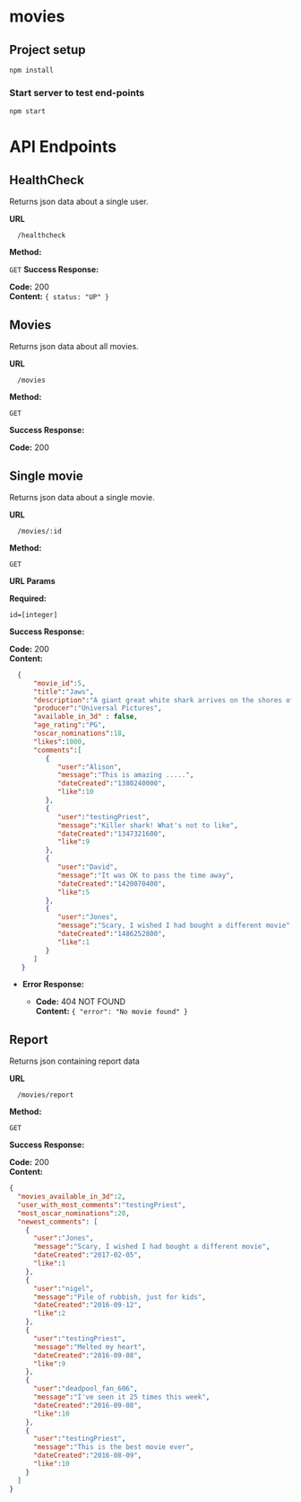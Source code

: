 # movies

## Project setup
```
npm install
```
### Start server to test end-points
```
npm start
```

# API Endpoints

**HealthCheck**
----
  Returns json data about a single user.

**URL**
```
  /healthcheck
```
**Method:**

`GET`
**Success Response:**

  **Code:** 200 <br />
  **Content:** `{ status: "UP" }`

**Movies**
----
  Returns json data about all movies.

**URL**
```
  /movies
```
**Method:**

`GET`
  
**Success Response:**

  **Code:** 200 <br />

**Single movie**
----
  Returns json data about a single movie.

**URL**
```
  /movies/:id
```
**Method:**

`GET`
  
**URL Params**

  **Required:**
 
  `id=[integer]`

**Success Response:**

  **Code:** 200 <br />
  **Content:** 
  ```json
    {
        "movie_id":5,
        "title":"Jaws",
        "description":"A giant great white shark arrives on the shores of a New England beach resort and wreaks havoc with bloody attacks on swimmers, until a local sheriff teams up with a marine biologist and an old seafarer to hunt the monster down.",
        "producer":"Universal Pictures",
        "available_in_3d" : false,
        "age_rating":"PG",
        "oscar_nominations":18,
        "likes":1000,
        "comments":[
           {
              "user":"Alison",
              "message":"This is amazing .....",
              "dateCreated":"1380240000",
              "like":10
           },
           {
              "user":"testingPriest",
              "message":"Killer shark! What's not to like",
              "dateCreated":"1347321600",
              "like":9
           },
           {
              "user":"David",
              "message":"It was OK to pass the time away",
              "dateCreated":"1420070400",
              "like":5
           },
           {
              "user":"Jones",
              "message":"Scary, I wished I had bought a different movie",
              "dateCreated":"1486252800",
              "like":1
           }
        ]
     }
  ```
* **Error Response:**

  * **Code:** 404 NOT FOUND <br />
    **Content:** `{ "error": "No movie found" }`

**Report**
----
  Returns json containing report data

**URL**
```
  /movies/report
```
**Method:**

`GET`

**Success Response:**

  **Code:** 200 <br />
  **Content:**
  ```json
  {
    "movies_available_in_3d":2,
    "user_with_most_comments":"testingPriest",
    "most_oscar_nominations":20,
    "newest_comments": [
      {
        "user":"Jones",
        "message":"Scary, I wished I had bought a different movie",
        "dateCreated":"2017-02-05",
        "like":1
      },
      {
        "user":"nigel",
        "message":"Pile of rubbish, just for kids",
        "dateCreated":"2016-09-12",
        "like":2
      },
      {
        "user":"testingPriest",
        "message":"Melted my heart",
        "dateCreated":"2016-09-08",
        "like":9
      },
      {
        "user":"deadpool_fan_606",
        "message":"I've seen it 25 times this week",
        "dateCreated":"2016-09-08",
        "like":10
      },
      {
        "user":"testingPriest",
        "message":"This is the best movie ever",
        "dateCreated":"2016-08-09",
        "like":10
      }
    ]
  }
  ```

